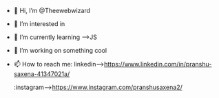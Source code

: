 - 👋 Hi, I’m @Theewebwizard
- 👀 I’m interested in 
- 🌱 I’m currently learning -->JS
- 💞️ I’m working on something cool
- 📫 How to reach me: linkedin-->https://www.linkedin.com/in/pranshu-saxena-41347021a/

  :instagram-->https://www.instagram.com/pranshusaxena2/

<!---
Theewebwizard/Theewebwizard is a ✨ special ✨ repository because its `README.md` (this file) appears on your GitHub profile.
You can click the Preview link to take a look at your changes.
--->
